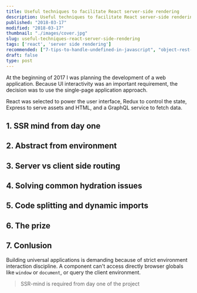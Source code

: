 ```yaml
---
title: Useful techniques to facilitate React server-side rendering
description: Useful techniques to facilitate React server-side rendering.
published: "2018-03-17"
modified: "2018-03-17"
thumbnail: "./images/cover.jpg"
slug: useful-techniques-react-server-side-rendering
tags: ['react', 'server side rendering']
recommended: ["7-tips-to-handle-undefined-in-javascript", "object-rest-spread-properties-javascript"]
draft: false
type: post
---
```


At the beginning of 2017 I was planning the development of a web application. Because UI interactivity was an important
requirement, the decision was to use the single-page application approach.  

React was selected to power the user interface, Redux to control the state, Express to serve assets and HTML, 
and a GraphQL service to fetch data.  

## 1. SSR mind from day one

## 2. Abstract from environment

## 3. Server vs client side routing

## 4. Solving common hydration issues  

## 5. Code splitting and dynamic imports

## 6. The prize

## 7. Conlusion

Building universal applications is demanding because of strict environment interaction discipline. A component
can't access directly browser globals like `window` or `document`, or query the client environment.  

> SSR-mind is required from day one of the project